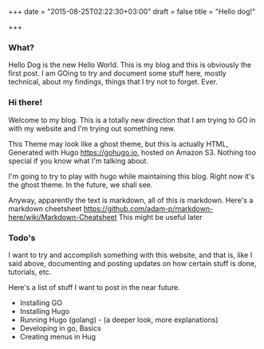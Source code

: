 +++
date = "2015-08-25T02:22:30+03:00"
draft = false
title = "Hello dog!"

+++
### What?
Hello Dog is the new Hello World. This is my blog and this is obviously the first post. I am GOing to try and document some stuff here, mostly technical, about my findings, things that I try not to forget. Ever.

### Hi there!

Welcome to my blog. This is a totally new direction that I am trying to GO in with my website and I'm trying out something new. 


This Theme may look like a ghost theme, but this is actually HTML, Generated with Hugo https://gohugo.io,  hosted on Amazon S3. Nothing too special if you know what I'm talking about.


I'm going to try to play with hugo while maintaining this blog. Right now it's the ghost theme. In the future, we shall see. 

Anyway, apparently the text is markdown, all of this is markdown. Here's a markdown cheetsheet https://github.com/adam-p/markdown-here/wiki/Markdown-Cheatsheet This might be useful later

### Todo's

I want to try and accomplish something with this website, and that is, like I said above, documenting and posting updates on how certain stuff is done, tutorials, etc.

Here's a list of stuff I want to post in the near future.

* Installing GO
* Installing Hugo
* Running Hugo (golang) - (a deeper look, more explanations)
* Developing in go, Basics
* Creating menus in Hug

